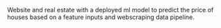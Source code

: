 Website and real estate with a deployed ml model to predict the price of houses based on a feature inputs and webscraping data pipeline.
